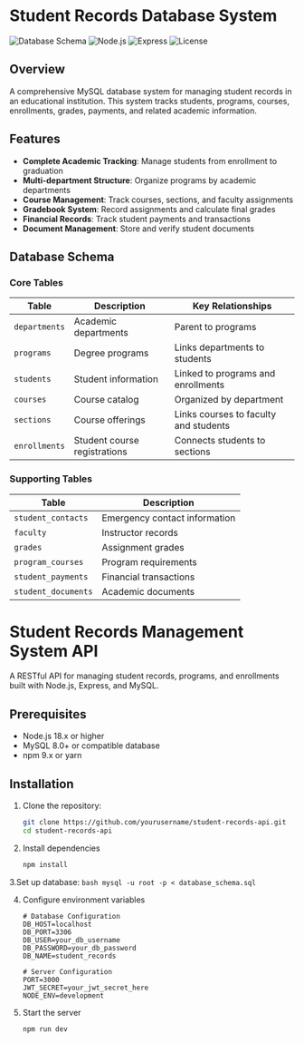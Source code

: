 # Student Records Database System

![Database Schema](https://img.shields.io/badge/Database-MySQL-blue)
![Node.js](https://img.shields.io/badge/Node.js-18.x-green)
![Express](https://img.shields.io/badge/Express-5.x-blue)
![License](https://img.shields.io/badge/License-MIT-green)

## Overview

A comprehensive MySQL database system for managing student records in an educational institution. This system tracks students, programs, courses, enrollments, grades, payments, and related academic information.

## Features

- **Complete Academic Tracking**: Manage students from enrollment to graduation
- **Multi-department Structure**: Organize programs by academic departments
- **Course Management**: Track courses, sections, and faculty assignments
- **Gradebook System**: Record assignments and calculate final grades
- **Financial Records**: Track student payments and transactions
- **Document Management**: Store and verify student documents

## Database Schema

### Core Tables

| Table | Description | Key Relationships |
|-------|-------------|-------------------|
| `departments` | Academic departments | Parent to programs |
| `programs` | Degree programs | Links departments to students |
| `students` | Student information | Linked to programs and enrollments |
| `courses` | Course catalog | Organized by department |
| `sections` | Course offerings | Links courses to faculty and students |
| `enrollments` | Student course registrations | Connects students to sections |

### Supporting Tables

| Table | Description |
|-------|-------------|
| `student_contacts` | Emergency contact information |
| `faculty` | Instructor records |
| `grades` | Assignment grades |
| `program_courses` | Program requirements |
| `student_payments` | Financial transactions |
| `student_documents` | Academic documents |

# Student Records Management System API

A RESTful API for managing student records, programs, and enrollments built with Node.js, Express, and MySQL.

## Prerequisites

- Node.js 18.x or higher
- MySQL 8.0+ or compatible database
- npm 9.x or yarn
## Installation

1. Clone the repository:
   ```bash
   git clone https://github.com/yourusername/student-records-api.git
   cd student-records-api
   ```

2. Install dependencies
    ```bash
    npm install
    ```

3.Set up database:
    ```bash
    mysql -u root -p < database_schema.sql
    ```

4. Configure environment variables
    ```
    # Database Configuration
    DB_HOST=localhost
    DB_PORT=3306
    DB_USER=your_db_username
    DB_PASSWORD=your_db_password
    DB_NAME=student_records

    # Server Configuration
    PORT=3000
    JWT_SECRET=your_jwt_secret_here
    NODE_ENV=development
    ```

5. Start the server 
    ```bash
    npm run dev
    ```